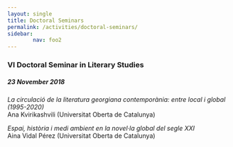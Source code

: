 ```yaml
---
layout: single
title: Doctoral Seminars
permalink: /activities/doctoral-seminars/
sidebar:
        nav: foo2
---
```


### VI Doctoral Seminar in Literary Studies

##### 23 November 2018

*La circulació de la literatura georgiana contemporània: entre local i global (1995-2020)*  
Ana Kvirikashvili (Universitat Oberta de Catalunya)


*Espai, història i medi ambient en la novel·la global del segle XXI*  
Aina Vidal Pérez (Universitat Oberta de Catalunya)
